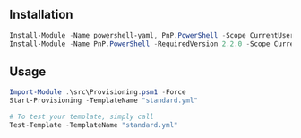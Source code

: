 ## Installation
```powershell
Install-Module -Name powershell-yaml, PnP.PowerShell -Scope CurrentUser
Install-Module -Name PnP.PowerShell -RequiredVersion 2.2.0 -Scope CurrentUser
```


## Usage
```powershell
Import-Module .\src\Provisioning.psm1 -Force
Start-Provisioning -TemplateName "standard.yml"

# To test your template, simply call
Test-Template -TemplateName "standard.yml"
```